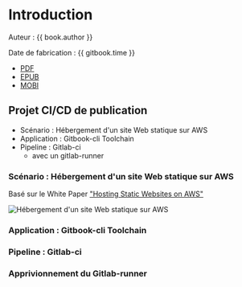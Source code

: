# Introduction

Auteur : {{ book.author }}

Date de fabrication : {{ gitbook.time }}

* [PDF](ebooks/gitbook-gitlab.pdf)
* [EPUB](ebooks/gitbook-gitlab.epub)
* [MOBI](ebooks/gitbook-gitlab.mobi)

## Projet CI/CD de publication

* Scénario : Hébergement d'un site Web statique sur AWS
* Application : Gitbook-cli Toolchain
* Pipeline : Gitlab-ci
    * avec un gitlab-runner

### Scénario :  Hébergement d'un site Web statique sur AWS

Basé sur le White Paper ["Hosting Static Websites on AWS"](https://aws.amazon.com/fr/getting-started/projects/host-static-website/)

![Hébergement d'un site Web statique sur AWS](https://d1.awsstatic.com/Projects/v1/AWS_StaticWebsiteHosting_Architecture_4b.da7f28eb4f76da574c98a8b2898af8f5d3150e48.png)

### Application : Gitbook-cli Toolchain

### Pipeline : Gitlab-ci

### Apprivionnement du Gitlab-runner

